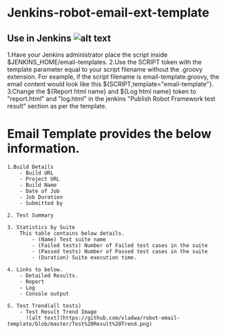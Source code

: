 # Jenkins-robot-email-ext-template

## Use in Jenkins ![alt text](https://github.com/vladwa/robot-email-template/blob/master/Robot%20Framework%20icon.png)

1.Have your Jenkins administrator place the script inside $JENKINS_HOME/email-templates.
2.Use the SCRIPT token with the template parameter equal to your script filename without the .groovy extension. For example, if the script filename is email-template.groovy, the email content would look like this ${SCRIPT,template="email-template"}.
3.Change the ${Report html name} and ${Log html name} token to "report.html" and "log.html" in the jenkins "Publish Robot Framework test result" section as per the template. 

# Email Template provides the below information.
	1.Build Details
		- Build URL
		- Project URL
		- Build Name
		- Date of Job
		- Job Duration
		- Submitted by 
		
	2. Test Summary
	
	3. Statistics by Suite
		This table contains below details.
			- (Name) Test suite name
			- (Failed tests) Number of Failed test cases in the suite
			- (Passed tests) Number of Passed test cases in the suite
			- (Duration) Suite execution time.
			
	4. Links to below.
		- Detailed Results.
		- Report
		- Log
		- Console output
		
	5. Test Trend(all tests)
		- Test Result Trend Image
		  ![alt text](https://github.com/vladwa/robot-email-template/blob/master/Test%20Result%20Trend.png)